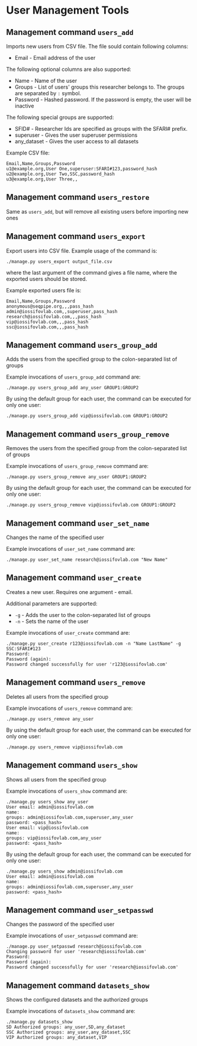 # User Management Tools


## Management command `users_add`

Imports new users from CSV file. The file sould contain following columns:
* Email - Email address of the user

The following optional columns are also supported:
* Name - Name of the user
* Groups - List of users' groups this researcher belongs to. The groups are
separated by `:` symbol.
* Password - Hashed password.
If the password is empty, the user will be inactive


The following special groups are supported:
* SFID#<ID> - Researcher Ids are specified as groups with the SFARI#
prefix.
* superuser - Gives the user superuser permissions
* any_dataset - Gives the user access to all datasets

Example CSV file:
```
Email,Name,Groups,Password
u1@example.org,User One,superuser:SFARI#123,password_hash
u2@example.org,User Two,SSC,password_hash
u3@example.org,User Three,,
```

## Management command `users_restore`

Same as `users_add`, but will remove all existing users before importing new ones

## Management command `users_export`

Export users into CSV file. Example usage of the command is:
```
./manage.py users_export output_file.csv
```
where the last argument of the command gives a file name, where the exported
users should be stored.

Example exported users file is:

```
Email,Name,Groups,Password
anonymous@seqpipe.org,,,pass_hash
admin@iossifovlab.com,,superuser,pass_hash
research@iossifovlab.com,,,pass_hash
vip@iossifovlab.com,,,pass_hash
ssc@iossifovlab.com,,,pass_hash
```

## Management command `users_group_add`

Adds the users from the specified group to the colon-separated list of groups

Example invocations of `users_group_add` command are:
```
./manage.py users_group_add any_user GROUP1:GROUP2
```
By using the default group for each user, the command can be executed for only one user:
```
./manage.py users_group_add vip@iossifovlab.com GROUP1:GROUP2
```

## Management command `users_group_remove`

Removes the users from the specified group from the colon-separated list of groups

Example invocations of `users_group_remove` command are:
```
./manage.py users_group_remove any_user GROUP1:GROUP2
```
By using the default group for each user, the command can be executed for only one user:
```
./manage.py users_group_remove vip@iossifovlab.com GROUP1:GROUP2
```

## Management command `user_set_name`

Changes the name of the specified user

Example invocations of `user_set_name` command are:
```
./manage.py user_set_name research@iossifovlab.com "New Name"
```

## Management command `user_create`

Creates a new user. Requires one argument - email.

Additional parameters are supported:
* `-g` - Adds the user to the colon-separated list of groups
* `-n` - Sets the name of the user

Example invocations of `user_create` command are:
```
./manage.py user_create r123@iossifovlab.com -n "Name LastName" -g SSC:SFARI#123
Password:
Password (again):
Password changed successfully for user 'r123@iossifovlab.com'
```

## Management command `users_remove`

Deletes all users from the specified group

Example invocations of `users_remove` command are:
```
./manage.py users_remove any_user
```
By using the default group for each user, the command can be executed for only one user:
```
./manage.py users_remove vip@iossifovlab.com
```

## Management command `users_show`

Shows all users from the specified group

Example invocations of `users_show` command are:
```
./manage.py users_show any_user
User email: admin@iossifovlab.com
name:
groups: admin@iossifovlab.com,superuser,any_user
password: <pass_hash>
User email: vip@iossifovlab.com
name:
groups: vip@iossifovlab.com,any_user
password: <pass_hash>
```
By using the default group for each user, the command can be executed for only one user:
```
./manage.py users_show admin@iossifovlab.com
User email: admin@iossifovlab.com
name:
groups: admin@iossifovlab.com,superuser,any_user
password: <pass_hash>
```

## Management command `user_setpasswd`

Changes the password of the specified user

Example invocations of `user_setpasswd` command are:
```
./manage.py user_setpasswd research@iossifovlab.com
Changing password for user 'research@iossifovlab.com'
Password:
Password (again):
Password changed successfully for user 'research@iossifovlab.com'
```

## Management command `datasets_show`

Shows the configured datasets and the authorized groups

Example invocations of `datasets_show` command are:
```
./manage.py datasets_show
SD Authorized groups: any_user,SD,any_dataset
SSC Authorized groups: any_user,any_dataset,SSC
VIP Authorized groups: any_dataset,VIP
```
